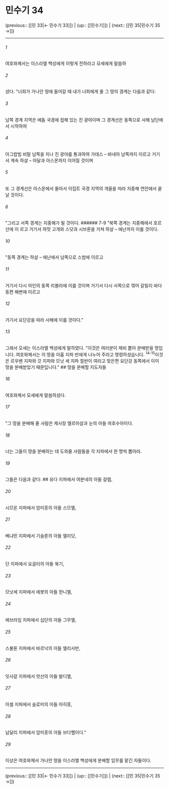 # 민수기 34

(previous:: [[민 33|← 민수기 33]]) | (up:: [[민수기]]) | (next:: [[민 35|민수기 35 →]])

***




###### 1 

여호와께서는 이스라엘 백성에게 이렇게 전하라고 모세에게 말씀하 



###### 2 

셨다. "너희가 가나안 땅에 들어갈 때 내가 너희에게 줄 그 땅의 경계는 다음과 같다: 



###### 3 

남쪽 경계 지역은 에돔 국경에 접해 있는 진 광야이며 그 경계선은 동쪽으로 사해 남단에서 시작하여 



###### 4 

아그랍빔 비탈 남쪽을 지나 진 광야를 통과하여 가데스 – 바네아 남쪽까지 이르고 거기서 계속 하살 – 아달과 아스몬까지 이어질 것이며 



###### 5 

또 그 경계선은 아스몬에서 돌아서 이집트 국경 지역의 개울을 따라 지중해 연안에서 끝날 것이다. 



###### 6 

"그리고 서쪽 경계는 지중해가 될 것이다. ###### 7-9 "북쪽 경계는 지중해에서 호르산에 이 르고 거기서 하맛 고개와 스닷과 시브론을 거쳐 하살 – 에난까지 이를 것이다. 



###### 10 

"동쪽 경계는 하살 – 에난에서 남쪽으로 스밤에 이르고 



###### 11 

거기서 다시 아인의 동쪽 리블라에 이를 것이며 거기서 다시 서쪽으로 꺾어 갈릴리 바다 동편 해변에 이르고 



###### 12 

거기서 요단강을 따라 사해에 이를 것이다." 



###### 13 

그래서 모세는 이스라엘 백성에게 말하였다. "이것은 여러분이 제비 뽑아 분배받을 땅입니다. 여호와께서는 이 땅을 아홉 지파 반에게 나누어 주라고 명령하셨습니다. <sup class="versenum">14-15</sup>이것은 르우벤 지파와 갓 지파와 므낫 세 지파 절반이 여리고 맞은편 요단강 동쪽에서 이미 땅을 분배받았기 때문입니다." ## 땅을 분배할 지도자들 



###### 16 

여호와께서 모세에게 말씀하셨다. 



###### 17 

"그 땅을 분배해 줄 사람은 제사장 엘르아살과 눈의 아들 여호수아이다. 



###### 18 

너는 그들이 땅을 분배하는 데 도와줄 사람들을 각 지파에서 한 명씩 뽑아라. 



###### 19 

그들은 다음과 같다: ## 유다 지파에서 여분네의 아들 갈렙, 



###### 20 

시므온 지파에서 암미훗의 아들 스므엘, 



###### 21 

베냐민 지파에서 기슬론의 아들 엘리닷, 



###### 22 

단 지파에서 요글리의 아들 북기, 



###### 23 

므낫세 지파에서 에봇의 아들 한니엘, 



###### 24 

에브라임 지파에서 십단의 아들 그무엘, 



###### 25 

스불론 지파에서 바르낙의 아들 엘리사반, 



###### 26 

잇사갈 지파에서 앗산의 아들 발디엘, 



###### 27 

아셀 지파에서 슬로미의 아들 아히훗, 



###### 28 

납달리 지파에서 암미훗의 아들 브다헬이다." 



###### 29 

이상은 여호와께서 가나안 땅을 이스라엘 백성에게 분배할 임무를 맡긴 자들이다.

***

(previous:: [[민 33|← 민수기 33]]) | (up:: [[민수기]]) | (next:: [[민 35|민수기 35 →]])
